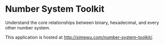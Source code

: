 # Number System Toolkit
Understand the core relationships between binary, hexadecimal, and every other number system.

This application is hosted at http://simewu.com/number-system-toolkit/.
